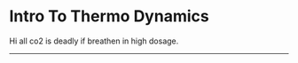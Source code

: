 <!-- TITLE: Intro To Thermodynamics -->
<!-- SUBTITLE: A quick summary of Intro To Thermodynamics -->

# Intro To Thermo Dynamics
Hi all co2 is deadly if breathen in high dosage.


-----

